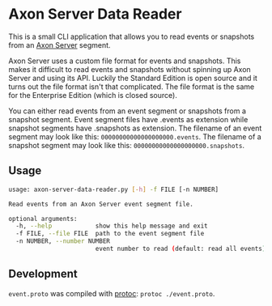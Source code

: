 # Axon Server Data Reader
This is a small CLI application that allows you to read events or snapshots from an [Axon Server](https://github.com/AxonIQ/axon-server-se) segment.

Axon Server uses a custom file format for events and snapshots. This makes it difficult to read events and snapshots without spinning up Axon Server and using its API. Luckily the Standard Edition is open source and it turns out the file format isn't that complicated. The file format is the same for the Enterprise Edition (which is closed source).

You can either read events from an event segment or snapshots from a snapshot segment. Event segment files have .events as extension while snapshot segments have .snapshots as extension. The filename of an event segment may look like this: `00000000000000000000.events`. The filename of a snapshot segment may look like this: `00000000000000000000.snapshots`.

## Usage
```sh
usage: axon-server-data-reader.py [-h] -f FILE [-n NUMBER]

Read events from an Axon Server event segment file.

optional arguments:
  -h, --help            show this help message and exit
  -f FILE, --file FILE  path to the event segment file
  -n NUMBER, --number NUMBER
                        event number to read (default: read all events)
```

## Development
`event.proto` was compiled with [protoc](https://github.com/protocolbuffers/protobuf/releases): `protoc ./event.proto`.